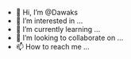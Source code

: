 - 👋 Hi, I’m @Dawaks
- 👀 I’m interested in ...
- 🌱 I’m currently learning ...
- 💞️ I’m looking to collaborate on ...
- 📫 How to reach me ...

<!---
Dawaks/Dawaks is a ✨ special ✨ repository because its `README.md` (this file) appears on your GitHub profile.
You can click the Preview link to take a look at your changes.
--->

